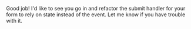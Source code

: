 Good job! I'd like to see you go in and refactor the submit handler for your form to rely on state instead of the event. Let me know if you have trouble with it.
